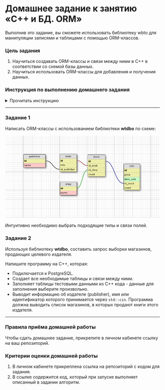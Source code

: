 # Домашнее задание к занятию «C++ и БД. ORM»

Выполнив это задание, вы сможете использовать библиотеку wbto для манипуляции записями и таблицами с помощью ORM-классов.

### Цель задания

1. Научиться создавать ORM-классы и связи между ними в С++ в соответствии со схемой базы данных.
2. Научиться использовать ORM-классы для добавления и получения данных.

### Инструкция по выполнению домашнего задания

<details>

<summary>Прочитать инструкцию</summary>

Вам встретятся два типа заданий в домашней работе:

- без звёздочки,
- со звёздочкой (*).

Задания без звёздочки обязательны к выполнению и необходимы для получения зачёта.

Задания со звёздочкой дополнительные или повышенной сложности. Выполнять их не обязательно, но работа над ними поможет глубже понять тему.

Домашнее задание состоит из 1-3 заданий для самостоятельного решения. Чтобы их решить, нужны как знания, которые вы получили на вебинаре или в видео, так и навык поиска информации в интернете – самый важный навык программиста.

Любые вопросы по решению задач задавайте преподавателю в чате курса.

</details>

-----

### Задание 1

Написать ORM-классы с использованием библиотеки **wtdbo** по схеме:

![](book_publishers_scheme.png)   

Интуитивно необходимо выбрать подходящие типы и связи полей.  

### Задание 2

Используя библиотеку **wtdbo**, составить запрос выборки магазинов, продающих целевого издателя.

Напишите программу на C++, которая:

- Подключается к PostgreSQL.  
- Создает все необходимые таблицы и связи между ними.
- Заполняет таблицы тестовыми данными из С++ кода - данные для заполнения выберите произвольно.
- Выводит информацию об издателе (publisher), имя или идентификатор которого принимается через `std::cin`. Программа должна выводить список магазинов, в которых продают книги этого издателя.

------

### Правила приёма домашней работы

Чтобы сдать домашнее задание, прикрепите в личном кабинете ссылку на ваш репозиторий.

### Критерии оценки домашней работы

1. В личном кабинете прикреплена ссылка на репозиторий с кодом для задания.
2. В ссылке содержится код, который при запуске выполняет описанный в задании алгоритм.

